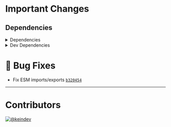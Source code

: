 # Important Changes

## Dependencies

<details>
<summary>Dependencies</summary>

- Changed **[package-json-helper](https://www.npmjs.com/package/package-json-helper)** from `^4.0.4` to `^4.0.5`
- Changed **[tasktree-cli](https://www.npmjs.com/package/tasktree-cli)** from `^6.0.4` to `^6.0.5`
- Changed **[yargs](https://www.npmjs.com/package/yargs)** from `^17.4.0` to `^17.4.1`
- Bumped **[glob](https://www.npmjs.com/package/glob)** from `^7.2.0` to `^8.0.1`
- Bumped **[yaml](https://www.npmjs.com/package/yaml)** from `^1.10.2` to `^2.0.1`

</details>

<details>
<summary>Dev Dependencies</summary>

- Changed **[@types/lodash.isequal](https://www.npmjs.com/package/@types/lodash.isequal)** from `^4.5.5` to `^4.5.6`
- Changed **[@types/lodash.unionwith](https://www.npmjs.com/package/@types/lodash.unionwith)** from `^4.6.6` to `^4.6.7`
- Changed **[@types/node](https://www.npmjs.com/package/@types/node)** from `^17.0.23` to `^17.0.25`
- Changed **[@typescript-eslint/eslint-plugin](https://www.npmjs.com/package/@typescript-eslint/eslint-plugin)** from `^5.18.0` to `^5.20.0`
- Changed **[@typescript-eslint/parser](https://www.npmjs.com/package/@typescript-eslint/parser)** from `^5.18.0` to `^5.20.0`
- Changed **[changelog-guru](https://www.npmjs.com/package/changelog-guru)** from `^4.0.4` to `^4.0.5`
- Changed **[cspell](https://www.npmjs.com/package/cspell)** from `^5.19.5` to `^5.19.7`
- Changed **[eslint](https://www.npmjs.com/package/eslint)** from `^8.12.0` to `^8.13.0`
- Changed **[eslint-plugin-import](https://www.npmjs.com/package/eslint-plugin-import)** from `^2.25.4` to `^2.26.0`
- Changed **[eslint-plugin-jest](https://www.npmjs.com/package/eslint-plugin-jest)** from `^26.1.3` to `^26.1.4`
- Changed **[ghinfo](https://www.npmjs.com/package/ghinfo)** from `^3.0.5` to `^3.0.6`
- Bumped **[@tagproject/ts-package-shared-config](https://www.npmjs.com/package/@tagproject/ts-package-shared-config)** from `^7.3.3` to `^9.0.7`
- Bumped **[@tagproject/vscode-shared-config](https://www.npmjs.com/package/@tagproject/vscode-shared-config)** from `^1.2.5` to `^2.0.0`

</details>

# :bug: Bug Fixes

- Fix ESM imports/exports [`b320454`](https://github.com/keindev/standard-shared-config/commit/b3204547eebac8c65dd9cf8cd77f6756d51d62d0)

---

# Contributors

[![@keindev](https://avatars.githubusercontent.com/u/4527292?v=4&s=40)](https://github.com/keindev)
